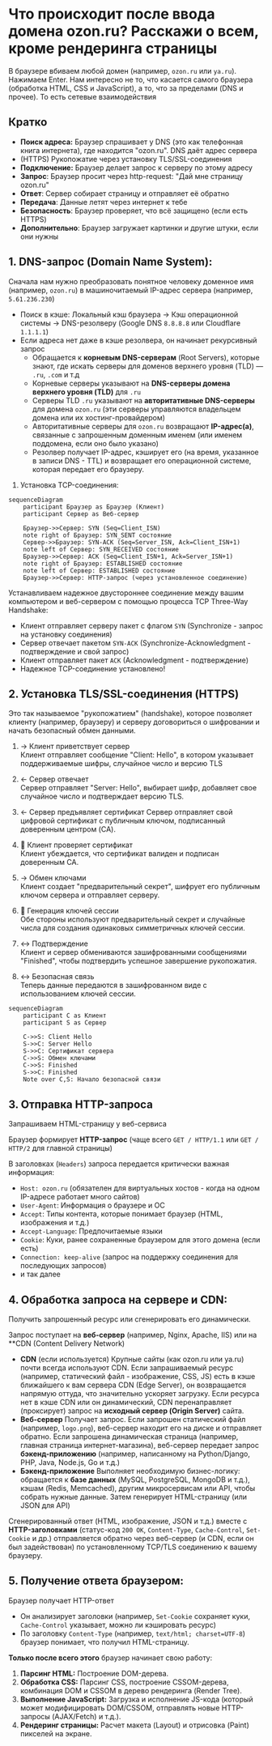 # Что происходит после ввода домена ozon.ru? Расскажи о всем, кроме рендеринга страницы

В браузере вбиваем любой домен (например, `ozon.ru` или `ya.ru`). Нажимаем Enter. Нам интересно не то, что касается самого браузера (обработка HTML, CSS и JavaScript), а то, что за пределами (DNS и прочее). То есть сетевые взаимодействия

## Кратко
- **Поиск адреса:** Браузер спрашивает у DNS (это как телефонная книга интернета), где находится "ozon.ru". DNS даёт адрес сервера
- (HTTPS) Рукопожатие через установку TLS/SSL-соединения
- **Подключение:** Браузер делает запрос к серверу по этому адресу
- **Запрос**: Браузер просит через http-request: "Дай мне страницу ozon.ru"
- **Ответ**: Сервер собирает страницу и отправляет её обратно
- **Передача**: Данные летят через интернет к тебе
- **Безопасность**: Браузер проверяет, что всё защищено (если есть HTTPS)
- **Дополнительно**: Браузер загружает картинки и другие штуки, если они нужны

## 1.  DNS-запрос (Domain Name System):
   Сначала нам нужно преобразовать понятное человеку доменное имя (например, `ozon.ru`) в машиночитаемый IP-адрес сервера (например, `5.61.236.230`)
   - Поиск в кэше: Локальный кэш браузера -> Кэш операционной системы -> DNS-резолверу (Google DNS `8.8.8.8` или Cloudflare `1.1.1.1`)
   -  Если адреса нет даже в кэше резолвера, он начинает рекурсивный запрос
	   - Обращается к **корневым DNS-серверам** (Root Servers), которые знают, где искать серверы для доменов верхнего уровня (TLD) — `.ru`, `.com` и т.д
	   - Корневые серверы указывают на **DNS-серверы домена верхнего уровня (TLD)** для `.ru`
	   - Серверы TLD `.ru` указывают на **авторитативные DNS-серверы** для домена `ozon.ru` (эти серверы управляются владельцем домена или их хостинг-провайдером)
	   - Авторитативные серверы для `ozon.ru` возвращают **IP-адрес(а)**, связанные с запрошенным доменным именем (или именем поддомена, если оно было указано)
	   - Резолвер получает IP-адрес, кэширует его (на время, указанное в записи DNS - TTL) и возвращает его операционной системе, которая передает его браузеру.
1. Установка TCP-соединения:
```mermaid
sequenceDiagram
    participant Браузер as Браузер (Клиент)
    participant Сервер as Веб-сервер

    Браузер->>Сервер: SYN (Seq=Client_ISN)
    note right of Браузер: SYN_SENT состояние
    Сервер->>Браузер: SYN-ACK (Seq=Server_ISN, Ack=Client_ISN+1)
    note left of Сервер: SYN_RECEIVED состояние
    Браузер->>Сервер: ACK (Seq=Client_ISN+1, Ack=Server_ISN+1)
    note right of Браузер: ESTABLISHED состояние
    note left of Сервер: ESTABLISHED состояние
    Браузер->>Сервер: HTTP-запрос (через установленное соединение)
```
   Устанавливаем надежное двустороннее соединение между вашим компьютером и веб-сервером с помощью процесса TCP Three-Way Handshake:
   - Клиент отправляет серверу пакет с флагом `SYN` (Synchronize - запрос на установку соединения)
   - Сервер отвечает пакетом `SYN-ACK` (Synchronize-Acknowledgment - подтверждение и свой запрос)
   - Клиент отправляет пакет `ACK` (Acknowledgment - подтверждение)
   - Надежное TCP-соединение установлено!

## 2.  Установка TLS/SSL-соединения (HTTPS)
Это так называемое "рукопожатием" (handshake), которое позволяет клиенту (например, браузеру) и серверу договориться о шифровании и начать безопасный обмен данными. 

1. → Клиент приветствует сервер  
    Клиент отправляет сообщение "Client: Hello", в котором указывает поддерживаемые шифры, случайное число и версию TLS
    
2. ← Сервер отвечает  
    Сервер отправляет "Server: Hello", выбирает шифр, добавляет свое случайное число и подтверждает версию TLS.
    
3. ← Сервер предъявляет сертификат
    Сервер отправляет свой цифровой сертификат с публичным ключом, подписанный доверенным центром (CA).
    
4. 🤔 Клиент проверяет сертификат  
    Клиент убеждается, что сертификат валиден и подписан доверенным CA.
    
5. → Обмен ключами  
    Клиент создает "предварительный секрет", шифрует его публичным ключом сервера и отправляет серверу.
    
6. 🤔 Генерация ключей сессии  
    Обе стороны используют предварительный секрет и случайные числа для создания одинаковых симметричных ключей сессии.
    
7. ↔ Подтверждение  
    Клиент и сервер обмениваются зашифрованными сообщениями "Finished", чтобы подтвердить успешное завершение рукопожатия.
    
8. ↔ Безопасная связь  
    Теперь данные передаются в зашифрованном виде с использованием ключей сессии.


```mermaid
sequenceDiagram
    participant C as Клиент
    participant S as Сервер

    C->>S: Client Hello
    S->>C: Server Hello
    S->>C: Сертификат сервера
    C->>S: Обмен ключами
    C->>S: Finished
    S->>C: Finished
    Note over C,S: Начало безопасной связи
```

## 3.  Отправка HTTP-запроса
Запрашиваем HTML-страницу у веб-сервиса

Браузер формирует **HTTP-запрос** (чаще всего `GET / HTTP/1.1` или `GET / HTTP/2` для главной страницы)

В заголовках (`Headers`) запроса передается критически важная информация:
- `Host: ozon.ru` (обязателен для виртуальных хостов - когда на одном IP-адресе работает много сайтов)
- `User-Agent`: Информация о браузере и ОС
- `Accept`: Типы контента, которые понимает браузер (HTML, изображения и т.д.)
- `Accept-Language`: Предпочитаемые языки
- `Cookie`: Куки, ранее сохраненные браузером для этого домена (если есть)
- `Connection: keep-alive` (запрос на поддержку соединения для последующих запросов)
- и так далее

## 4.  Обработка запроса на сервере и CDN:
 Получить запрошенный ресурс или сгенерировать его динамически.
 
 Запрос поступает на **веб-сервер** (например, Nginx, Apache, IIS) или на **CDN (Content Delivery Network)
 
 - **CDN** (если используется)
   Крупные сайты (как ozon.ru или ya.ru) почти всегда используют CDN. Если запрашиваемый ресурс (например, статический файл - изображение, CSS, JS) есть в кэше ближайшего к вам сервера CDN (Edge Server), он возвращается напрямую оттуда, что значительно ускоряет загрузку. Если ресурса нет в кэше CDN или он динамический, CDN перенаправляет (проксирует) запрос на **исходный сервер (Origin Server)** сайта.
 - **Веб-сервер**
   Получает запрос. Если запрошен статический файл (например, `logo.png`), веб-сервер находит его на диске и отправляет обратно. Если запрошена динамическая страница (например, главная страница интернет-магазина), веб-сервер передает запрос **бэкенд-приложению** (например, написанному на Python/Django, PHP, Java, Node.js, Go и т.д.)
 - **Бэкенд-приложение**
   Выполняет необходимую бизнес-логику: обращается к **базе данных** (MySQL, PostgreSQL, MongoDB и т.д.), кэшам (Redis, Memcached), другим микросервисам или API, чтобы собрать нужные данные. Затем генерирует HTML-страницу (или JSON для API)
 
 Сгенерированный ответ (HTML, изображение, JSON и т.д.) вместе с **HTTP-заголовками** (статус-код `200 OK`, `Content-Type`, `Cache-Control`, `Set-Cookie` и др.) отправляется обратно через веб-сервер (и CDN, если он был задействован) по установленному TCP/TLS соединению к вашему браузеру.

## 5.  Получение ответа браузером:
Браузер получает HTTP-ответ
- Он анализирует заголовки (например, `Set-Cookie` сохраняет куки, `Cache-Control` указывает, можно ли кэшировать ресурс)
- По заголовку `Content-Type` (например, `text/html; charset=UTF-8`) браузер понимает, что получил HTML-страницу.

**Только после всего этого** браузер начинает свою работу:
1.  **Парсинг HTML:** Построение DOM-дерева.
2.  **Обработка CSS:** Парсинг CSS, построение CSSOM-дерева, комбинация DOM и CSSOM в дерево рендеринга (Render Tree).
3.  **Выполнение JavaScript:** Загрузка и исполнение JS-кода (который может модифицировать DOM/CSSOM, отправлять новые HTTP-запросы (AJAX/Fetch) и т.д.).
4.  **Рендеринг страницы:** Расчет макета (Layout) и отрисовка (Paint) пикселей на экране.